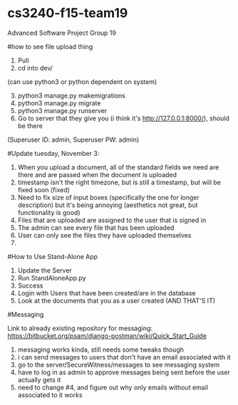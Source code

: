 # cs3240-f15-team19
Advanced Software Project Group 19

#how to see file upload thing
1. Pull
2. cd into dev/

(can use python3 or python dependent on system)

3. python3 manage.py makemigrations
4. python3 manage.py migrate
5. python3 manage.py runserver
6. Go to server that they give you (i think it's http://127.0.0.1:8000/), should be there


(Superuser ID: admin, Superuser PW: admin)

#Update tuesday, November 3:
1. When you upload a document, all of the standard fields we need are there and are passed when the document is uploaded
2. timestamp isn't the right timezone, but is still a timestamp, but will be fixed soon (fixed)
3. Need to fix size of input boxes (specifically the one for longer description) but it's being annoying (aesthetics not great, but functionality is good)
4. Files that are uploaded are assigned to the user that is signed in
5. The admin can see every file that has been uploaded
6. User can only see the files they have uploaded themselves
7. 

#How to Use Stand-Alone App

1. Update the Server
2. Run StandAloneApp.py
3. Success
4. Login with Users that have been created/are in the database
5. Look at the documents that you as a user created (AND THAT'S IT)

#Messaging 

Link to already existing repository for messaging: https://bitbucket.org/psam/django-postman/wiki/Quick_Start_Guide

1. messaging works kinda, still needs some tweaks though
2. i can send messages to users that don't have an email associated with it
3. go to the server/SecureWitness/messages to see messaging system
4. have to log in as admin to approve messages being sent before the user actually gets it
5. need to change #4, and figure out why only emails without email associated to it works

